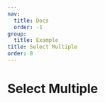 ```yaml
---
nav:
  title: Docs
  order: -1
group:
  title: Example
title: Select Multiple
order: 8
---
```


# Select Multiple

<code src="../../../src/select-multiple.tsx" title="Select Multiple" desc="Select items can be set by configuring the properties of 'select'" />

